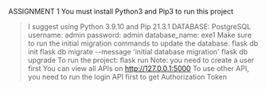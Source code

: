 ASSIGNMENT 1
You must install Python3 and Pip3 to run this project
> I suggest using Python 3.9.10 and Pip 21.3.1
DATABASE: PostgreSQL
> username: admin
> password: admin
> database_name: exe1
Make sure to run the initial migration commands to update the database.
> flask db init
> flask db migrate --message 'initial database migration'
> flask db upgrade
To run the project:
> flask run
Note: you need to create a user first
> You can view all APIs on http://127.0.0.1:5000
> To use other API, you need to run the login API first to get Authorization Token